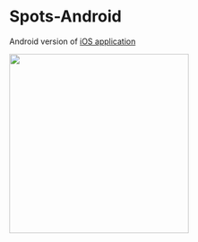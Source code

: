 Spots-Android
=============
Android version of [iOS application](https://github.com/jacks205/Spots)

<img src="http://i.imgur.com/7YaoLgW.png" width="320"/>